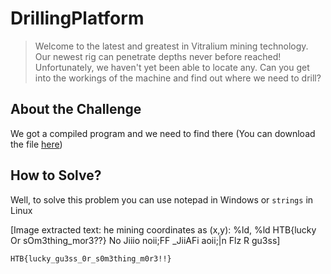 # DrillingPlatform
> Welcome to the latest and greatest in Vitralium mining technology. Our newest rig can penetrate depths never before reached! Unfortunately, we haven't yet been able to locate any. Can you get into the workings of the machine and find out where we need to drill?

## About the Challenge
We got a compiled program and we need to find there (You can download the file [here](rev_drillingplatform.zip))

## How to Solve?
Well, to solve this problem you can use notepad in Windows or `strings` in Linux


[Image extracted text: he mining coordinates
as
(x,y):
%ld, %ld
HTB{lucky
Or
sOm3thing_mor3??}
No
Jiiio
noii;FF
_JiiAFi
aoii;|n
Flz R
gu3ss]


```
HTB{lucky_gu3ss_0r_s0m3thing_m0r3!!}
```